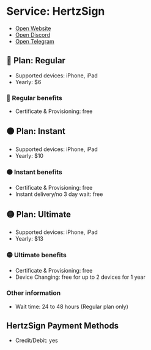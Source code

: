 # Service: HertzSign
- [Open Website](https://hertzsign.cc/)
- [Open Discord](https://discord.gg/7pTN6TGaVG)
- [Open Telegram](https://t.me/hertzsign)

## 🔴 Plan: Regular  
- Supported devices: iPhone, iPad  
- Yearly: $6  

### 🔴 Regular benefits  
- Certificate & Provisioning: free

## 🟠 Plan: Instant  
- Supported devices: iPhone, iPad  
- Yearly: $10  

### 🟠 Instant benefits  
- Certificate & Provisioning: free
- Instant delivery/no 3 day wait: free

## 🟡 Plan: Ultimate  
- Supported devices: iPhone, iPad  
- Yearly: $13  

### 🟡 Ultimate benefits  
- Certificate & Provisioning: free
- Device Changing: free for up to 2 devices for 1 year

### Other information 
- Wait time: 24 to 48 hours (Regular plan only)

## HertzSign Payment Methods  
- Credit/Debit: yes
